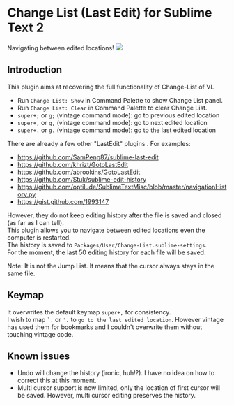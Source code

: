 Change List (Last Edit) for Sublime Text 2
====================
Navigating between edited locations!
<img src="https://github.com/randy3k/Change-List/raw/master/changelist.png">

Introduction
------------
This plugin aims at recovering the full functionality of Change-List of VI.
* Run ``Change List: Show`` in Command Palette to show Change List panel.
* Run ``Change List: Clear`` in Command Palette to clear Change List.
* ``super+;`` or ``g;`` (vintage command mode): go to previous edited location
* ``super+,`` or ``g,`` (vintage command mode): go to next edited location
* ``super+.`` or ``g.`` (vintage command mode): go to the last edited location

There are already a few other "LastEdit" plugins . For examples:
* https://github.com/SamPeng87/sublime-last-edit
* https://github.com/khrizt/GotoLastEdit
* https://github.com/abrookins/GotoLastEdit
* https://github.com/Stuk/sublime-edit-history
* https://github.com/optilude/SublimeTextMisc/blob/master/navigationHistory.py
* https://gist.github.com/1993147

However, they do not keep editing history after the file is saved and closed (as far as I can tell).<BR>
This plugin allows you to navigate between edited locations even the computer is restarted.<BR>
The history is saved to ``Packages/User/Change-List.sublime-settings``.<BR>
For the moment, the last 50 editing history for each file will be saved.<BR>

Note: It is not the Jump List. It means that the cursor always stays in the same file.

Keymap
----------------------
It overwrites the default keymap ``super+,`` for consistency.<br>
I wish to map <code>\`.</code> or ``'.`` to ``go to the last edited location``.
However vintage has used them for bookmarks and I couldn't overwrite them without touching vintage code.

Known issues
-----------------------
* Undo will change the history (ironic, huh!?). I have no idea on how to correct this at this moment.
* Multi cursor support is now limited, only the location of first cursor will be saved.
  However, multi cursor editing preserves the history.
